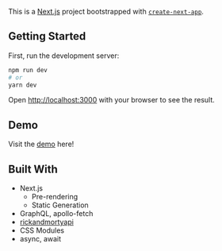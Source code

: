This is a [Next.js](https://nextjs.org/) project bootstrapped with [`create-next-app`](https://github.com/vercel/next.js/tree/canary/packages/create-next-app).

## Getting Started

First, run the development server:

```bash
npm run dev
# or
yarn dev
```

Open [http://localhost:3000](http://localhost:3000) with your browser to see the result.

## Demo
Visit the [demo](http://rick-and-morty-search.surge.sh/) here!

## Built With
- Next.js
  - Pre-rendering 
  - Static Generation
- GraphQL, apollo-fetch
- [rickandmortyapi](https://rickandmortyapi.com/)
- CSS Modules
- async, await

